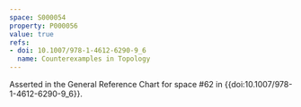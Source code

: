 ```yaml
---
space: S000054
property: P000056
value: true
refs:
- doi: 10.1007/978-1-4612-6290-9_6
  name: Counterexamples in Topology
---
```


Asserted in the General Reference Chart for space #62 in
{{doi:10.1007/978-1-4612-6290-9_6}}.
